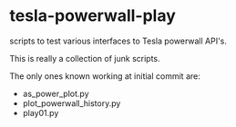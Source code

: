 # tesla-powerwall-play
scripts to test various interfaces to Tesla powerwall API's.

This is really a collection of junk scripts.

The only ones known working at initial commit are:
- as_power_plot.py
- plot_powerwall_history.py
- play01.py

